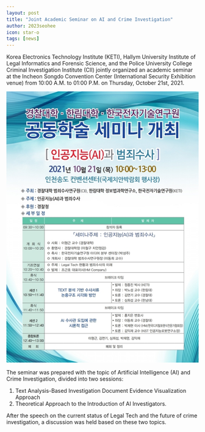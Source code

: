 ```yaml
---
layout: post
title: "Joint Academic Seminar on AI and Crime Investigation"
author: 2023seohee
icon: star-o
tags: [news]
---
```


Korea Electronics Technology Institute (KETI), Hallym University Institute of Legal Informatics and Forensic Science, and the Police University College Criminal Investigation Institute (CII) jointly organized an academic seminar at the Incheon Songdo Convention Center (International Security Exhibition venue) from 10:00 A.M. to 01:00 P.M. on Thursday, October 21st, 2021.

![dateset1](/img/news/seminar1021.jpg)
 
The seminar was prepared with the topic of Artificial Intelligence (AI) and Crime Investigation, divided into two sessions: 

1. Text Analysis-Based Investigation Document Evidence Visualization Approach
2. Theoretical Approach to the Introduction of AI Investigators.

After the speech on the current status of Legal Tech and the future of crime investigation, a discussion was held based on these two topics.